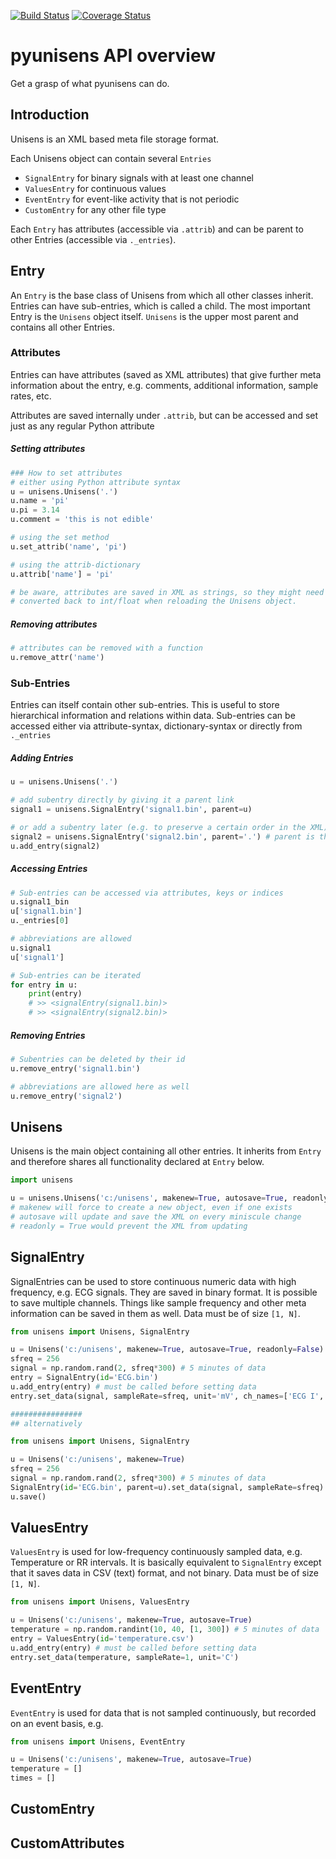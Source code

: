 [![Build Status](https://travis-ci.com/skjerns/pyunisens.svg?branch=master)](https://travis-ci.com/skjerns/pyunisens)  [![Coverage Status](https://coveralls.io/repos/github/skjerns/pyunisens/badge.svg?branch=master)](https://coveralls.io/github/skjerns/pyunisens?branch=master)

# pyunisens API overview
Get a grasp of what pyunisens can do.

## Introduction

Unisens is an XML based meta file storage format. 

Each Unisens object can contain several `Entries`

- `SignalEntry` for binary signals with at least one channel
- `ValuesEntry` for continuous values
- `EventEntry` for event-like activity that is not periodic
- `CustomEntry` for any other file type

Each `Entry` has attributes (accessible via `.attrib`) and can be parent to other Entries (accessible via `._entries`).


## Entry

An `Entry` is the base class of Unisens from which all other classes inherit. Entries can have sub-entries, which is called a child. The most important Entry is the `Unisens` object itself. `Unisens` is the upper most parent and contains all other Entries.

### Attributes
Entries can have attributes (saved as XML attributes) that give further meta information about the entry, e.g. comments, additional information, sample rates, etc.

Attributes are saved internally under `.attrib`, but can be accessed and set just as any regular Python attribute

##### Setting attributes

```Python
### How to set attributes
# either using Python attribute syntax
u = unisens.Unisens('.')
u.name = 'pi'
u.pi = 3.14
u.comment = 'this is not edible'

# using the set method
u.set_attrib('name', 'pi')

# using the attrib-dictionary
u.attrib['name'] = 'pi'

# be aware, attributes are saved in XML as strings, so they might need to be
# converted back to int/float when reloading the Unisens object.
```

##### Removing attributes

```Python
# attributes can be removed with a function
u.remove_attr('name')
```

### Sub-Entries

Entries can itself contain other sub-entries. This is useful to store hierarchical information and relations within data. Sub-entries can be accessed either via attribute-syntax, dictionary-syntax or directly from `._entries`

##### Adding Entries

```Python
u = unisens.Unisens('.')

# add subentry directly by giving it a parent link
signal1 = unisens.SignalEntry('signal1.bin', parent=u)

# or add a subentry later (e.g. to preserve a certain order in the XML)
signal2 = unisens.SignalEntry('signal2.bin', parent='.') # parent is the folder
u.add_entry(signal2)


```

##### Accessing Entries

```Python
# Sub-entries can be accessed via attributes, keys or indices
u.signal1_bin
u['signal1.bin']
u._entries[0]

# abbreviations are allowed
u.signal1
u['signal1']

# Sub-entries can be iterated
for entry in u:
    print(entry)
	# >> <signalEntry(signal1.bin)>
    # >> <signalEntry(signal2.bin)>


```

##### Removing Entries

```Python
# Subentries can be deleted by their id
u.remove_entry('signal1.bin')

# abbreviations are allowed here as well
u.remove_entry('signal2')
```

## Unisens

Unisens is the main object containing all other entries. It inherits from `Entry` and therefore shares all functionality declared at `Entry` below.

```Python
import unisens

u = unisens.Unisens('c:/unisens', makenew=True, autosave=True, readonly=False)
# makenew will force to create a new object, even if one exists
# autosave will update and save the XML on every miniscule change
# readonly = True would prevent the XML from updating
```

## SignalEntry

SignalEntries can be used to store continuous numeric data with high frequency, e.g. ECG signals. They are saved in binary format. It is possible to save multiple channels. Things like sample frequency and other meta information can be saved in them as well. Data must be of size `[1, N]`.

```Python
from unisens import Unisens, SignalEntry

u = Unisens('c:/unisens', makenew=True, autosave=True, readonly=False)
sfreq = 256
signal = np.random.rand(2, sfreq*300) # 5 minutes of data
entry = SignalEntry(id='ECG.bin')
u.add_entry(entry) # must be called before setting data
entry.set_data(signal, sampleRate=sfreq, unit='mV', ch_names=['ECG I', 'ECG II'])

################
## alternatively

from unisens import Unisens, SignalEntry

u = Unisens('c:/unisens', makenew=True)
sfreq = 256
signal = np.random.rand(2, sfreq*300) # 5 minutes of data
SignalEntry(id='ECG.bin', parent=u).set_data(signal, sampleRate=sfreq)
u.save()
```

## ValuesEntry
`ValuesEntry` is used for low-frequency continuously sampled data, e.g. Temperature or RR intervals. It is basically equivalent to `SignalEntry` except that it saves data in CSV (text) format, and not binary. Data must be of size `[1, N]`.

```Python
from unisens import Unisens, ValuesEntry

u = Unisens('c:/unisens', makenew=True, autosave=True)
temperature = np.random.randint(10, 40, [1, 300]) # 5 minutes of data
entry = ValuesEntry(id='temperature.csv')
u.add_entry(entry) # must be called before setting data
entry.set_data(temperature, sampleRate=1, unit='C')
```

## EventEntry

`EventEntry` is used for data that is not sampled continuously, but recorded on an event basis, e.g. 

```Python
from unisens import Unisens, EventEntry

u = Unisens('c:/unisens', makenew=True, autosave=True)
temperature = []
times = []
```


## CustomEntry

## CustomAttributes